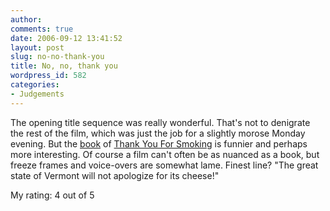 ```yaml
---
author:
comments: true
date: 2006-09-12 13:41:52
layout: post
slug: no-no-thank-you
title: No, no, thank you
wordpress_id: 582
categories:
- Judgements
---
```


The opening title sequence was really wonderful. That's not to denigrate the rest of the film, which was just the job for a slightly morose Monday evening. But the [book](http://www.amazon.com/gp/redirect.html%3FASIN=0812976525%26tag=ws%26lcode=xm2%26cID=2025%26ccmID=165953%26location=/o/ASIN/0812976525%253FSubscriptionId=02ZH6J1W0649DTNS6002) of [Thank You For Smoking](http://imdb.com/title/tt0427944/?fr=c2l0ZT1kZnx0dD0xfGZiPXV8cG49MHxrdz0xfHE9dGhhbmsgeW91IGZvciBzbW9raW5nfGZ0PTF8bXg9MjB8bG09NTAwfGNvPTF8aHRtbD0xfG5tPTE_;fc=1;ft=20) is funnier and perhaps more interesting. Of course a film can't often be as nuanced as a book, but freeze frames and voice-overs are somewhat lame. Finest line? "The great state of Vermont will not apologize for its cheese!" 

My rating: 4 out of 5


